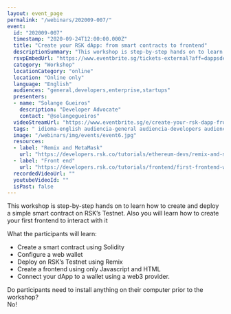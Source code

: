 ```yaml
---
layout: event_page
permalink: "/webinars/202009-007/"
event:
  id: "202009-007"
  timestamp: "2020-09-24T12:00:00.000Z"
  title: "Create your RSK dApp: from smart contracts to frontend"
  descriptionSummary: "This workshop is step-by-step hands on to learn how to create and deploy a simple smart contract on RSK s Testnet. Also you will learn how …"
  rsvpEmbedUrl: "https://www.eventbrite.sg/tickets-external?aff=dappsdev&eid=118592396049"
  category: "Workshop"
  locationCategory: "online"
  location: "Online only"
  language: "English"
  audiences: "general,developers,enterprise,startups"
  presenters:
  - name: "Solange Gueiros"
    description: "Developer Advocate"
    contact: "@solangegueiros"
  videoStreamUrl: "https://www.eventbrite.sg/e/create-your-rsk-dapp-from-smart-contracts-to-frontend-tickets-118592396049"
  tags: " idioma-english audiencia-general audiencia-developers audiencia-enterprise audiencia-startups"
  image: "/webinars/img/events/event6.jpg"
  resources:
  - label: "Remix and MetaMask"
    url: "https://developers.rsk.co/tutorials/ethereum-devs/remix-and-metamask-with-rsk-testnet/"
  - label: "Front end"
    url: "https://developers.rsk.co/tutorials/frontend/first-frontend-web3-injected/"
  recordedVideoUrl: ""
  youtubeVideoId: ""
  isPast: false
---
```



This workshop is step-by-step hands on to learn how to create and deploy a simple smart contract on RSK’s Testnet. Also you will learn how to create your first frontend to interact with it

What the participants will learn:

- Create a smart contract using Solidity
- Configure a web wallet
- Deploy on RSK’s Testnet using Remix
- Create a frontend using only Javascript and HTML
- Connect your dApp to a wallet using a web3 provider.

Do participants need to install anything on their computer prior to the workshop?  
No!

